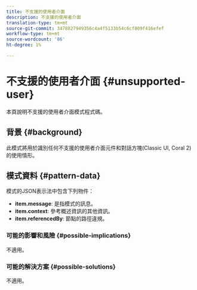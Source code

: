 ```yaml
---
title: 不支援的使用者介面
description: 不支援的使用者介面
translation-type: tm+mt
source-git-commit: 3478827949356c4a4f5133b54c6cf809f416efef
workflow-type: tm+mt
source-wordcount: '86'
ht-degree: 1%

---
```



# 不支援的使用者介面 {#unsupported-user}

本頁說明不支援的使用者介面模式程式碼。

## 背景 {#background}

此模式將用於識別任何不支援的使用者介面元件和對話方塊(Classic UI, Coral 2)的使用情形。

## 模式資料 {#pattern-data}

模式的JSON表示法中包含下列物件：

* **item.message**: 是指模式的訊息。
* **item.context**: 參考概述資訊的其他資訊。
* **item.referencedBy**: 節點的路徑違規。

### 可能的影響和風險 {#possible-implications}

不適用。

### 可能的解決方案  {#possible-solutions}

不適用。
